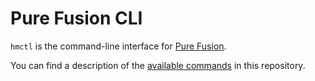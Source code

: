 # Pure Fusion CLI

`hmctl` is the command-line interface for [Pure Fusion](https://www.purestorage.com/enable/pure-fusion.html).

You can find a description of the [available commands](./docs/hmctl.md) in this repository.
